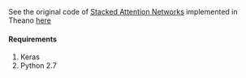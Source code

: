 See the original code of [Stacked Attention Networks](http://arxiv.org/abs/1511.02274) implemented in Theano [here](https://github.com/zcyang/imageqa-san)

#### Requirements
1. Keras
2. Python 2.7